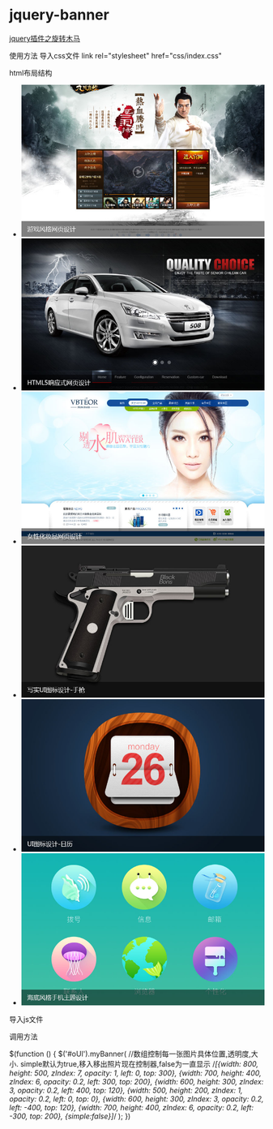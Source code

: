 # jquery-banner
[jquery插件之旋转木马](http://carrotming.cn/jquery-banner/.)

使用方法
导入css文件
 link rel="stylesheet" href="css/index.css"
 
 html布局结构
 
 <ul id="oUl">
    <li><img src="images1/slidepic1.jpg" alt=""/></li>
    <li><img src="images1/slidepic2.jpg" alt=""/></li>
    <li><img src="images1/slidepic3.jpg" alt=""/></li>
    <li><img src="images1/slidepic4.jpg" alt=""/></li>
    <li><img src="images1/slidepic5.jpg" alt=""/></li>
    <li><img src="images1/slidepic6.jpg" alt=""/></li>
</ul>
<span id="prev"></span>
<span id="next"></span>

导入js文件

<script src="js/jquery-3.1.1.js"></script>
<script src="js/index.js"></script>

调用方法

$(function () {
        $('#oUl').myBanner(
            //数组控制每一张图片具体位置,透明度,大小. simple默认为true,移入移出照片现在控制器,false为一直显示
             /*[{width: 800, height: 500, zIndex: 7, opacity: 1, left: 0, top: 300},
             {width: 700, height: 400, zIndex: 6, opacity: 0.2, left: 300, top: 200},
             {width: 600, height: 300, zIndex: 3, opacity: 0.2, left: 400, top: 120},
             {width: 500, height: 200, zIndex: 1, opacity: 0.2, left: 0, top: 0},
             {width: 600, height: 300, zIndex: 3, opacity: 0.2, left: -400, top: 120},
             {width: 700, height: 400, zIndex: 6, opacity: 0.2, left: -300, top: 200},
             {simple:false}]*/
        );
})
